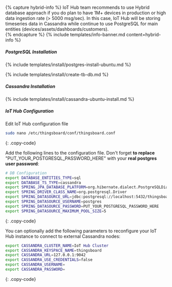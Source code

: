 {% capture hybrid-info %}
IoT Hub team recommends to use Hybrid database approach if you do plan to have 1M+ devices in production or high data ingestion rate (> 5000 msg/sec).
In this case, IoT Hub will be storing timeseries data in Cassandra while continue to use PostgreSQL for main entities (devices/assets/dashboards/customers).  
{% endcapture %}
{% include templates/info-banner.md content=hybrid-info %}

##### PostgreSQL Installation

{% include templates/install/postgres-install-ubuntu.md %}

{% include templates/install/create-tb-db.md %}

##### Cassandra Installation

{% include templates/install/cassandra-ubuntu-install.md %}

##### IoT Hub Configuration

Edit IoT Hub configuration file 

```bash 
sudo nano /etc/thingsboard/conf/thingsboard.conf
``` 
{: .copy-code}

Add the following lines to the configuration file. Don't forget **to replace** "PUT_YOUR_POSTGRESQL_PASSWORD_HERE" with your **real postgres user password**:

```bash
# DB Configuration 
export DATABASE_ENTITIES_TYPE=sql
export DATABASE_TS_TYPE=cassandra
export SPRING_JPA_DATABASE_PLATFORM=org.hibernate.dialect.PostgreSQLDialect
export SPRING_DRIVER_CLASS_NAME=org.postgresql.Driver
export SPRING_DATASOURCE_URL=jdbc:postgresql://localhost:5432/thingsboard
export SPRING_DATASOURCE_USERNAME=postgres
export SPRING_DATASOURCE_PASSWORD=PUT_YOUR_POSTGRESQL_PASSWORD_HERE
export SPRING_DATASOURCE_MAXIMUM_POOL_SIZE=5
``` 
{: .copy-code}

You can optionally add the following parameters to reconfigure your IoT Hub instance to connect to external Cassandra nodes:

```bash
export CASSANDRA_CLUSTER_NAME=IoT Hub Cluster
export CASSANDRA_KEYSPACE_NAME=thingsboard
export CASSANDRA_URL=127.0.0.1:9042
export CASSANDRA_USE_CREDENTIALS=false
export CASSANDRA_USERNAME=
export CASSANDRA_PASSWORD=
```
{: .copy-code}